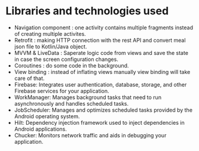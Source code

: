 
# Libraries and technologies used
- Navigation component : one activity contains multiple fragments instead of creating multiple activites.
- Retrofit : making HTTP connection with the rest API and convert meal json file to Kotlin/Java object.
- MVVM & LiveData : Saperate logic code from views and save the state in case the screen configuration changes.
- Coroutines : do some code in the background.
- View binding : instead of inflating views manually view binding will take care of that.
- Firebase: Integrates user authentication, database, storage, and other Firebase services for your application.
- WorkManager: Manages background tasks that need to run asynchronously and handles scheduled tasks.
- JobScheduler: Manages and optimizes scheduled tasks provided by the Android operating system.
- Hilt: Dependency injection framework used to inject dependencies in Android applications.
- Chucker: Monitors network traffic and aids in debugging your application.
